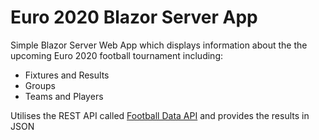 # Euro 2020 Blazor Server App

Simple Blazor Server Web App which displays information about the the upcoming Euro 2020 football tournament including:

* Fixtures and Results
* Groups
* Teams and Players

Utilises the REST API called <a href="https://www.football-data.org/">Football Data API</a> and provides the results in JSON
